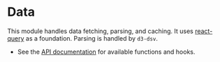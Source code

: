 # Data

This module handles data fetching, parsing, and caching. It uses [react-query](https://react-query.tanstack.com/) as a foundation. Parsing is handled by `d3-dsv`.

- See the [API documentation](./API.md) for available functions and hooks.
